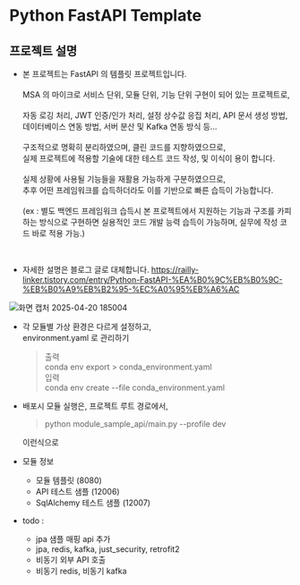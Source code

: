 # Python FastAPI Template

## 프로젝트 설명

- 본 프로젝트는 FastAPI 의 템플릿 프로젝트입니다.<br>
  <br>
  MSA 의 마이크로 서비스 단위, 모듈 단위, 기능 단위 구현이 되어 있는 프로젝트로,<br><br>
  자동 로깅 처리, JWT 인증/인가 처리, 설정 상수값 응집 처리, API 문서 생성 방법, 데이터베이스 연동 방법, 서버 분산 및 Kafka 연동 방식 등...<br>
  <br>
  구조적으로 명확히 분리하였으며, 클린 코드를 지향하였으므로,<br>
  실제 프로젝트에 적용할 기술에 대한 테스트 코드 작성, 및 이식이 용이 합니다.<br>
  <br>
  실제 상황에 사용될 기능들을 재활용 가능하게 구분하였으므로,<br>
  추후 어떤 프레임워크를 습득하더라도 이를 기반으로 빠른 습득이 가능합니다.<br><br>
  (ex : 별도 백엔드 프레임워크 습득시 본 프로젝트에서 지원하는 기능과 구조를 카피 하는 방식으로 구현하면 실용적인 코드 개발 능력 습득이 가능하며, 실무에 작성 코드 바로 적용 가능.)

  <br>
- 자세한 설명은 블로그 글로 대체합니다.
  https://railly-linker.tistory.com/entry/Python-FastAPI-%EA%B0%9C%EB%B0%9C-%EB%B0%A9%EB%B2%95-%EC%A0%95%EB%A6%AC

![화면 캡처 2025-04-20 185004](https://github.com/user-attachments/assets/01f7511f-2270-4c7b-82fd-41b1df822d33)

- 각 모듈별 가상 환경은 다르게 설정하고,<br>
  environment.yaml 로 관리하기<br>

  > 출력<br>
  > conda env export > conda_environment.yaml<br>
  > 입력 <br>
  > conda env create --file conda_environment.yaml

- 배포시 모듈 실행은, 프로젝트 루트 경로에서,

  > python module_sample_api/main.py --profile dev

  이런식으로

- 모듈 정보
  - 모듈 템플릿 (8080)
  - API 테스트 샘플 (12006)
  - SqlAlchemy 테스트 샘플 (12007)

- todo :
  - jpa 샘플 매핑 api 추가
  - jpa, redis, kafka, just_security, retrofit2
  - 비동기 외부 API 호출
  - 비동기 redis, 비동기 kafka